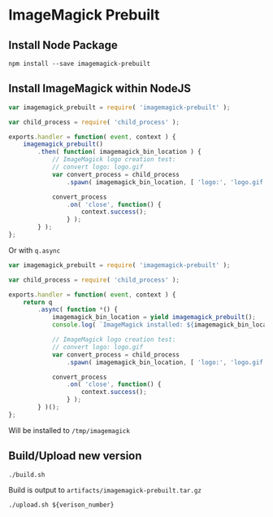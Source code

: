 # ImageMagick Prebuilt

## Install Node Package

```
npm install --save imagemagick-prebuilt
```

## Install ImageMagick within NodeJS

```javascript
var imagemagick_prebuilt = require( 'imagemagick-prebuilt' );

var child_process = require( 'child_process' );

exports.handler = function( event, context ) {
    imagemagick_prebuilt()
        .then( function( imagemagick_bin_location ) {
            // ImageMagick logo creation test:
            // convert logo: logo.gif
            var convert_process = child_process
                .spawn( imagemagick_bin_location, [ 'logo:', 'logo.gif' ] )

            convert_process
                .on( 'close', function() {
                    context.success();
                } );
        } );
};
```

Or with `q.async`

```javascript
var imagemagick_prebuilt = require( 'imagemagick-prebuilt' );

var child_process = require( 'child_process' );

exports.handler = function( event, context ) {
    return q
        .async( function *() {
            imagemagick_bin_location = yield imagemagick_prebuilt();
            console.log( `ImageMagick installed: ${imagemagick_bin_location}` );

            // ImageMagick logo creation test:
            // convert logo: logo.gif
            var convert_process = child_process
                .spawn( imagemagick_bin_location, [ 'logo:', 'logo.gif' ] )

            convert_process
                .on( 'close', function() {
                    context.success();
                } );
        } )();
};
```

Will be installed to `/tmp/imagemagick`

## Build/Upload new version

```
./build.sh
```

Build is output to `artifacts/imagemagick-prebuilt.tar.gz`

```
./upload.sh ${verison_number}
```
